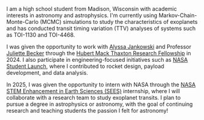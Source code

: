I am a high school student from Madison, Wisconsin with academic interests in astronomy and astrophysics. I'm currently using Markov-Chain-Monte-Carlo (MCMC) simulations to study the characteristics of exoplanets and has conducted transit timing variation (TTV) analyses of systems such as TOI-1130 and TOI-4468.

I was given the opportunity to work with [Alyssa Jankowski](https://alyssajankowski.carrd.co/#) and Professor [Juliette Becker](https://beckergroup.wiscweb.wisc.edu/) through the [Hubert Mack Thaxton Research Fellowship](https://www.physics.wisc.edu/undergraduate/student-resources/hubert-mack-thaxton-fellowship/) in 2024. I also participate in engineering-focused initiatives such as [NASA Student Launch](https://www.nasa.gov/learning-resources/nasa-student-launch/), where I contributed to rocket design, payload development, and data analysis.

In 2025, I was given the opportunity to intern with NASA through the [NASA STEM Enhancement in Earth Sciences (SEES)](https://www.csr.utexas.edu/education-outreach/high-school-internships/sees/) internship, where I will collaborate with a research team to study exoplanet transits. I plan to pursue a degree in astrophysics or astronomy, with the goal of continuing research and teaching students the passion I felt for astronomy!
